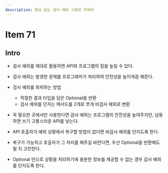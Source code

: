 ```yaml
---
description: 필요 없는 검사 예외 사용은 피하라
---
```


# Item 71

## Intro

- 검사 예외를 제대로 활용하면 API와 프로그램의 질을 높일 수 있다.
- 검사 에외는 발생한 문제를 프로그래머가 처리하여 안전성을 높이게끔 해준다.

- 검사 예외를 회피하는 방법
	- 적절한 결과 타입을 담은 Optional을 반환
	- 검사 예외를 던지는 메서드를 2개로 쪼개 비검사 예외로 변환

- 꼭 필요한 곳에서만 사용한다면 검사 예외는 프로그램의 안전성을 높여주지만, 남용하면 쓰기 고통스러운 API를 낳는다.
- API 호출자가 예외 상황에서 복구할 방법이 없다면 비검사 예외를 던지도록 한다.
- 복구가 가능하고 호출자가 그 처리를 해주길 바란다면, 우선 Optional을 반환해도 될 지 고민한다.
- Optional 만으로 상황을 처리하기에 충분한 정보를 제공할 수 없는 경우 검사 예외를 던지도록 한다.
